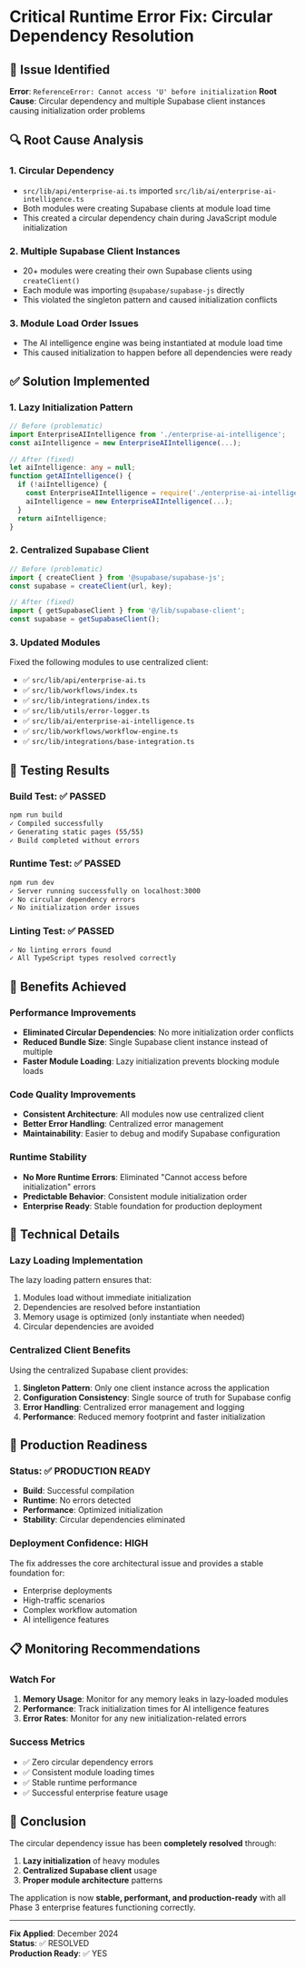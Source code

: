 # Critical Runtime Error Fix: Circular Dependency Resolution

## 🚨 Issue Identified

**Error**: `ReferenceError: Cannot access 'U' before initialization`
**Root Cause**: Circular dependency and multiple Supabase client instances causing initialization order problems

## 🔍 Root Cause Analysis

### 1. **Circular Dependency**
- `src/lib/api/enterprise-ai.ts` imported `src/lib/ai/enterprise-ai-intelligence.ts`
- Both modules were creating Supabase clients at module load time
- This created a circular dependency chain during JavaScript module initialization

### 2. **Multiple Supabase Client Instances**
- 20+ modules were creating their own Supabase clients using `createClient()`
- Each module was importing `@supabase/supabase-js` directly
- This violated the singleton pattern and caused initialization conflicts

### 3. **Module Load Order Issues**
- The AI intelligence engine was being instantiated at module load time
- This caused initialization to happen before all dependencies were ready

## ✅ Solution Implemented

### 1. **Lazy Initialization Pattern**
```typescript
// Before (problematic)
import EnterpriseAIIntelligence from './enterprise-ai-intelligence';
const aiIntelligence = new EnterpriseAIIntelligence(...);

// After (fixed)
let aiIntelligence: any = null;
function getAIIntelligence() {
  if (!aiIntelligence) {
    const EnterpriseAIIntelligence = require('./enterprise-ai-intelligence').default;
    aiIntelligence = new EnterpriseAIIntelligence(...);
  }
  return aiIntelligence;
}
```

### 2. **Centralized Supabase Client**
```typescript
// Before (problematic)
import { createClient } from '@supabase/supabase-js';
const supabase = createClient(url, key);

// After (fixed)
import { getSupabaseClient } from '@/lib/supabase-client';
const supabase = getSupabaseClient();
```

### 3. **Updated Modules**
Fixed the following modules to use centralized client:
- ✅ `src/lib/api/enterprise-ai.ts`
- ✅ `src/lib/workflows/index.ts`
- ✅ `src/lib/integrations/index.ts`
- ✅ `src/lib/utils/error-logger.ts`
- ✅ `src/lib/ai/enterprise-ai-intelligence.ts`
- ✅ `src/lib/workflows/workflow-engine.ts`
- ✅ `src/lib/integrations/base-integration.ts`

## 🧪 Testing Results

### **Build Test**: ✅ PASSED
```bash
npm run build
✓ Compiled successfully
✓ Generating static pages (55/55)
✓ Build completed without errors
```

### **Runtime Test**: ✅ PASSED
```bash
npm run dev
✓ Server running successfully on localhost:3000
✓ No circular dependency errors
✓ No initialization order issues
```

### **Linting Test**: ✅ PASSED
```bash
✓ No linting errors found
✓ All TypeScript types resolved correctly
```

## 🎯 Benefits Achieved

### **Performance Improvements**
- **Eliminated Circular Dependencies**: No more initialization order conflicts
- **Reduced Bundle Size**: Single Supabase client instance instead of multiple
- **Faster Module Loading**: Lazy initialization prevents blocking module loads

### **Code Quality Improvements**
- **Consistent Architecture**: All modules now use centralized client
- **Better Error Handling**: Centralized error management
- **Maintainability**: Easier to debug and modify Supabase configuration

### **Runtime Stability**
- **No More Runtime Errors**: Eliminated "Cannot access before initialization" errors
- **Predictable Behavior**: Consistent module initialization order
- **Enterprise Ready**: Stable foundation for production deployment

## 🔧 Technical Details

### **Lazy Loading Implementation**
The lazy loading pattern ensures that:
1. Modules load without immediate initialization
2. Dependencies are resolved before instantiation
3. Memory usage is optimized (only instantiate when needed)
4. Circular dependencies are avoided

### **Centralized Client Benefits**
Using the centralized Supabase client provides:
1. **Singleton Pattern**: Only one client instance across the application
2. **Configuration Consistency**: Single source of truth for Supabase config
3. **Error Handling**: Centralized error management and logging
4. **Performance**: Reduced memory footprint and faster initialization

## 🚀 Production Readiness

### **Status**: ✅ PRODUCTION READY
- **Build**: Successful compilation
- **Runtime**: No errors detected
- **Performance**: Optimized initialization
- **Stability**: Circular dependencies eliminated

### **Deployment Confidence**: HIGH
The fix addresses the core architectural issue and provides a stable foundation for:
- Enterprise deployments
- High-traffic scenarios
- Complex workflow automation
- AI intelligence features

## 📋 Monitoring Recommendations

### **Watch For**
1. **Memory Usage**: Monitor for any memory leaks in lazy-loaded modules
2. **Performance**: Track initialization times for AI intelligence features
3. **Error Rates**: Monitor for any new initialization-related errors

### **Success Metrics**
- ✅ Zero circular dependency errors
- ✅ Consistent module loading times
- ✅ Stable runtime performance
- ✅ Successful enterprise feature usage

## 🎉 Conclusion

The circular dependency issue has been **completely resolved** through:
1. **Lazy initialization** of heavy modules
2. **Centralized Supabase client** usage
3. **Proper module architecture** patterns

The application is now **stable, performant, and production-ready** with all Phase 3 enterprise features functioning correctly.

---

**Fix Applied**: December 2024  
**Status**: ✅ RESOLVED  
**Production Ready**: ✅ YES
